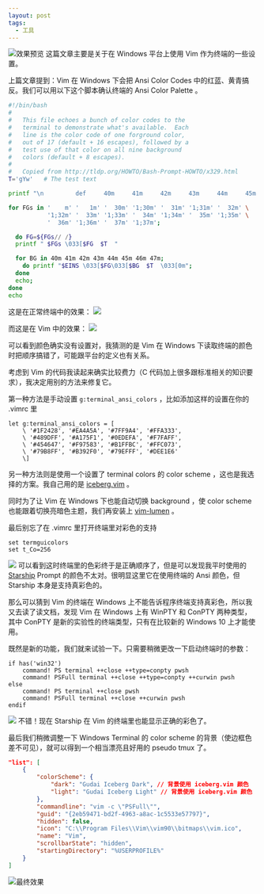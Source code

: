 ```yaml
---
layout: post
tags:
  - 工具
---
```

![效果预览](assets/images/20231230133746.png)
这篇文章主要是关于在 Windows 平台上使用 Vim 作为终端的一些设置。

上篇文章提到：Vim 在 Windows 下会把 Ansi Color Codes 中的红蓝、黄青搞反。我们可以用以下这个脚本确认终端的 Ansi Color Palette 。

``` bash
#!/bin/bash
#
#   This file echoes a bunch of color codes to the
#   terminal to demonstrate what's available.  Each
#   line is the color code of one forground color,
#   out of 17 (default + 16 escapes), followed by a
#   test use of that color on all nine background
#   colors (default + 8 escapes).
#
#   Copied from http://tldp.org/HOWTO/Bash-Prompt-HOWTO/x329.html
T='gYw'   # The test text

printf "\n         def     40m     41m     42m     43m     44m     45m     46m     47m\n";

for FGs in '    m' '   1m' '  30m' '1;30m' '  31m' '1;31m' '  32m' \
           '1;32m' '  33m' '1;33m' '  34m' '1;34m' '  35m' '1;35m' \
           '  36m' '1;36m' '  37m' '1;37m';

  do FG=${FGs// /}
  printf " $FGs \033[$FG  $T  "

  for BG in 40m 41m 42m 43m 44m 45m 46m 47m;
    do printf "$EINS \033[$FG\033[$BG  $T  \033[0m";
  done
  echo;
done
echo
```

这是在正常终端中的效果：
![](assets/images/20231230134400.png)

而这是在 Vim 中的效果：
![](assets/images/20231230135018.png)

可以看到颜色确实没有设置对，我猜测的是 Vim 在 Windows 下读取终端的颜色时把顺序搞错了，可能跟平台的定义也有关系。

考虑到 Vim 的代码我读起来确实比较费力（C 代码加上很多跟标准相关的知识要求），我决定用别的方法来修复它。

第一种方法是手动设置 `g:terminal_ansi_colors` ，比如添加这样的设置在你的 .vimrc 里

``` vim
let g:terminal_ansi_colors = [
    \ '#1F2428', '#EA4A5A', '#7FF9A4', '#FFA333',
    \ '#489DFF', '#A175F1', '#0EDEFA', '#F7FAFF',
    \ '#454647', '#F97583', '#B1FFBC', '#FFC073',
    \ '#79B8FF', '#B392F0', '#79EFFF', '#DEE1E6'
    \]
```

另一种方法则是使用一个设置了 terminal colors 的 color scheme ，这也是我选择的方案。我自己用的是 [iceberg.vim](https://github.com/cocopon/iceberg.vim) 。

同时为了让 Vim 在 Windows 下也能自动切换 background ，使 color scheme 也能跟着切换亮暗色主题，我们再安装上 [vim-lumen](https://github.com/vimpostor/vim-lumen) 。

最后别忘了在 .vimrc 里打开终端里对彩色的支持

``` vim
set termguicolors
set t_Co=256
```

![](assets/images/20231230145532.png)
可以看到这时终端里的色彩终于是正确顺序了，但是可以发现我平时使用的 [Starship](https://starship.rs/) Prompt 的颜色不太对。很明显这里它在使用终端的 Ansi 颜色，但 Starship 本身是支持真彩色的。

那么可以猜到 Vim 的终端在 Windows 上不能告诉程序终端支持真彩色，所以我又去读了读文档，发现 Vim 在 Windows 上有 WinPTY 和 ConPTY 两种类型，其中 ConPTY 是新的实验性的终端类型，只有在比较新的 Windows 10 上才能使用。

既然是新的功能，我们就来试验一下。只需要稍微更改一下启动终端时的参数：

``` vim
if has('win32')
    command! PS terminal ++close ++type=conpty pwsh
    command! PSFull terminal ++close ++type=conpty ++curwin pwsh
else
    command! PS terminal ++close pwsh
    command! PSFull terminal ++close ++curwin pwsh
endif
```

![](assets/images/20231230150453.png)
不错！现在 Starship 在 Vim 的终端里也能显示正确的彩色了。

最后我们稍微调整一下 Windows Terminal 的 color scheme 的背景（使边框色差不可见），就可以得到一个相当漂亮且好用的 pseudo tmux 了。

``` json
"list": [
    {
        "colorScheme": {
            "dark": "Gudai Iceberg Dark", // 背景使用 iceberg.vim 颜色
            "light": "Gudai Iceberg Light" // 背景使用 iceberg.vim 颜色
        },
        "commandline": "vim -c \"PSFull\"",
        "guid": "{2eb59471-bd2f-4963-a8ac-1c5533e57797}",
        "hidden": false,
        "icon": "C:\\Program Files\\Vim\\vim90\\bitmaps\\vim.ico",
        "name": "Vim",
        "scrollbarState": "hidden",
        "startingDirectory": "%USERPROFILE%"
    }
]
```

![最终效果](assets/images/20231230133746.png)
